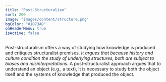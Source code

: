 ```yaml
---
title: "Post-Structuralism"
sort: 200
image: "images/content/structure.png"
bgColor: "#1D73AD"
onHeaderMenu: true
isActive: false
---
```


Post-structuralism offers a way of studying how knowledge is produced and critiques structuralist premises. 
*It argues that because history and culture condition the study of underlying structures, both are subject to biases and misinterpretations.*
A post-structuralist approach argues that to understand an object (e.g., a text), it is necessary to study both the object itself and the systems of knowledge that produced the object.